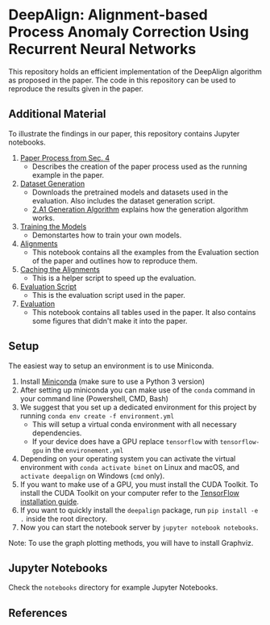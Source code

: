 # DeepAlign: Alignment-based Process Anomaly Correction Using Recurrent Neural Networks

This repository holds an efficient implementation of the DeepAlign algorithm as proposed in the paper.
The code in this repository can be used to reproduce the results given in the paper.

## Additional Material

To illustrate the findings in our paper, this repository contains Jupyter notebooks.

1. [Paper Process from Sec. 4](notebooks/1.%20Paper%20Process%20from%20Sec.%204.ipynb)
    * Describes the creation of the paper process used as the running example in the paper.
2. [Dataset Generation](notebooks/2.%20Dataset%20Generation.ipynb)
    * Downloads the pretrained models and datasets used in the evaluation. Also includes the dataset generation script.
    * [2.A1 Generation Algorithm](notebooks/2.A1%20Generation%20Algorithm.ipynb) explains how the generation algorithm works.
3. [Training the Models](notebooks/3.%20Training%20the%20Models.ipynb)
    * Demonstartes how to train your own models.
4. [Alignments](notebooks/4.%20Alignments.ipynb)
    * This notebook contains all the examples from the Evaluation section of the paper and outlines how to reproduce them.
5. [Caching the Alignments](notebooks/5.%20Caching%20the%20Alignments.ipynb)
    * This is a helper script to speed up the evaluation.
6. [Evaluation Script](notebooks/6.%20Evaluation%20Script.ipynb)
    * This is the evaluation script used in the paper.
7. [Evaluation](notebooks/7.%20Evaluation.ipynb)
    * This notebook contains all tables used in the paper. It also contains some figures that didn't make it into the paper.

## Setup
The easiest way to setup an environment is to use Miniconda.

1. Install [Miniconda](https://conda.io/miniconda.html) (make sure to use a Python 3 version)
2. After setting up miniconda you can make use of the `conda` command in your command line (Powershell, CMD, Bash)
3. We suggest that you set up a dedicated environment for this project by running `conda env create -f environment.yml`
    * This will setup a virtual conda environment with all necessary dependencies.
    * If your device does have a GPU replace `tensorflow` with `tensorflow-gpu` in the `environement.yml`
4. Depending on your operating system you can activate the virtual environment with `conda activate binet` 
on Linux and macOS, and `activate deepalign` on Windows (`cmd` only).
5. If you want to make use of a GPU, you must install the CUDA Toolkit. To install the CUDA Toolkit on your computer refer to the [TensorFlow installation guide](https://www.tensorflow.org/install/install_windows).
6. If you want to quickly install the `deepalign` package, run `pip install -e .` inside the root directory.
7. Now you can start the notebook server by `jupyter notebook notebooks`.

Note: To use the graph plotting methods, you will have to install Graphviz.

## Jupyter Notebooks
Check the `notebooks` directory for example Jupyter Notebooks.
    
## References
